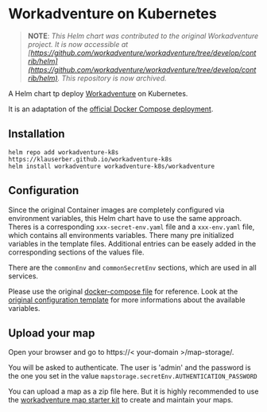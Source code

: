 # Workadventure on Kubernetes

> **NOTE**: *This Helm chart was contributed to the original Workadventure project. It is now accessible at [https://github.com/workadventure/workadventure/tree/develop/contrib/helm](https://github.com/workadventure/workadventure/tree/develop/contrib/helm). This repository is now archived.*

A Helm chart tp deploy [Workadventure](https://github.com/workadventure/workadventure) on Kubernetes.

It is an adaptation of the [official Docker Compose deployment](https://github.com/workadventure/workadventure/tree/master/contrib/docker).

## Installation

    helm repo add workadventure-k8s https://klauserber.github.io/workadventure-k8s
    helm install workadventure workadventure-k8s/workadventure

## Configuration

Since the original Container images are completely configured via environment variables, this Helm chart have to use the same approach. Theres is a corresponding `xxx-secret-env.yaml` file and a `xxx-env.yaml` file, which contains all environments variables. There many pre initialized variables in the template files. Additional entries can be easely added in the corresponding sections of the values file.

There are the `commonEnv` and `commonSecretEnv` sections, which are used in all services.

Please use the original [docker-compose file](https://github.com/workadventure/workadventure/blob/master/contrib/docker/docker-compose.prod.yaml) for reference. Look at the [original configuration template](https://github.com/workadventure/workadventure/blob/master/contrib/docker/.env.prod.template) for more informations about the available variables.

## Upload your map

Open your browser and go to https://< your-domain >/map-storage/.

You will be asked to authenticate. The user is 'admin' and the password is the one you set in the value `mapstorage.secretEnv.AUTHENTICATION_PASSWORD`

You can upload a map as a zip file here. But it is highly recommended to use the [workadventure map starter kit](https://docs.workadventu.re/map-building/tiled-editor/) to create and maintain your maps.
